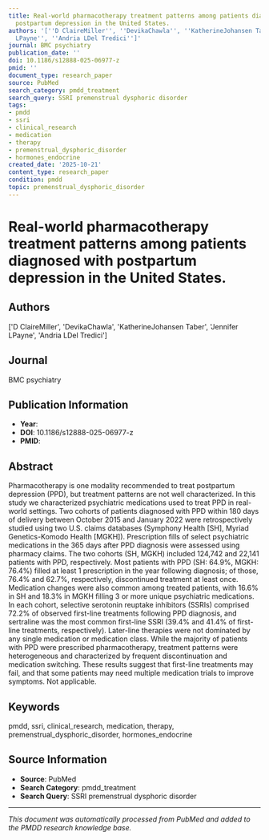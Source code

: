 ```yaml
---
title: Real-world pharmacotherapy treatment patterns among patients diagnosed with
  postpartum depression in the United States.
authors: '[''D ClaireMiller'', ''DevikaChawla'', ''KatherineJohansen Taber'', ''Jennifer
  LPayne'', ''Andria LDel Tredici'']'
journal: BMC psychiatry
publication_date: ''
doi: 10.1186/s12888-025-06977-z
pmid: ''
document_type: research_paper
source: PubMed
search_category: pmdd_treatment
search_query: SSRI premenstrual dysphoric disorder
tags:
- pmdd
- ssri
- clinical_research
- medication
- therapy
- premenstrual_dysphoric_disorder
- hormones_endocrine
created_date: '2025-10-21'
content_type: research_paper
condition: pmdd
topic: premenstrual_dysphoric_disorder
---
```


# Real-world pharmacotherapy treatment patterns among patients diagnosed with postpartum depression in the United States.

## Authors
['D ClaireMiller', 'DevikaChawla', 'KatherineJohansen Taber', 'Jennifer LPayne', 'Andria LDel Tredici']

## Journal
BMC psychiatry

## Publication Information
- **Year**: 
- **DOI**: 10.1186/s12888-025-06977-z
- **PMID**: 

## Abstract
Pharmacotherapy is one modality recommended to treat postpartum depression (PPD), but treatment patterns are not well characterized. In this study we characterized psychiatric medications used to treat PPD in real-world settings. Two cohorts of patients diagnosed with PPD within 180 days of delivery between October 2015 and January 2022 were retrospectively studied using two U.S. claims databases (Symphony Health [SH], Myriad Genetics-Komodo Health [MGKH]). Prescription fills of select psychiatric medications in the 365 days after PPD diagnosis were assessed using pharmacy claims. The two cohorts (SH, MGKH) included 124,742 and 22,141 patients with PPD, respectively. Most patients with PPD (SH: 64.9%, MGKH: 76.4%) filled at least 1 prescription in the year following diagnosis; of those, 76.4% and 62.7%, respectively, discontinued treatment at least once. Medication changes were also common among treated patients, with 16.6% in SH and 18.3% in MGKH filling 3 or more unique psychiatric medications. In each cohort, selective serotonin reuptake inhibitors (SSRIs) comprised 72.2% of observed first-line treatments following PPD diagnosis, and sertraline was the most common first-line SSRI (39.4% and 41.4% of first-line treatments, respectively). Later-line therapies were not dominated by any single medication or medication class. While the majority of patients with PPD were prescribed pharmacotherapy, treatment patterns were heterogeneous and characterized by frequent discontinuation and medication switching. These results suggest that first-line treatments may fail, and that some patients may need multiple medication trials to improve symptoms. Not applicable.

## Keywords
pmdd, ssri, clinical_research, medication, therapy, premenstrual_dysphoric_disorder, hormones_endocrine

## Source Information
- **Source**: PubMed
- **Search Category**: pmdd_treatment
- **Search Query**: SSRI premenstrual dysphoric disorder

---
*This document was automatically processed from PubMed and added to the PMDD research knowledge base.*
